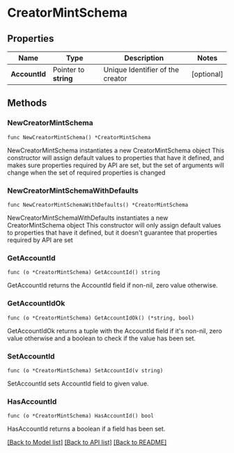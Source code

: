 # CreatorMintSchema

## Properties

Name | Type | Description | Notes
------------ | ------------- | ------------- | -------------
**AccountId** | Pointer to **string** | Unique Identifier of the creator | [optional] 

## Methods

### NewCreatorMintSchema

`func NewCreatorMintSchema() *CreatorMintSchema`

NewCreatorMintSchema instantiates a new CreatorMintSchema object
This constructor will assign default values to properties that have it defined,
and makes sure properties required by API are set, but the set of arguments
will change when the set of required properties is changed

### NewCreatorMintSchemaWithDefaults

`func NewCreatorMintSchemaWithDefaults() *CreatorMintSchema`

NewCreatorMintSchemaWithDefaults instantiates a new CreatorMintSchema object
This constructor will only assign default values to properties that have it defined,
but it doesn't guarantee that properties required by API are set

### GetAccountId

`func (o *CreatorMintSchema) GetAccountId() string`

GetAccountId returns the AccountId field if non-nil, zero value otherwise.

### GetAccountIdOk

`func (o *CreatorMintSchema) GetAccountIdOk() (*string, bool)`

GetAccountIdOk returns a tuple with the AccountId field if it's non-nil, zero value otherwise
and a boolean to check if the value has been set.

### SetAccountId

`func (o *CreatorMintSchema) SetAccountId(v string)`

SetAccountId sets AccountId field to given value.

### HasAccountId

`func (o *CreatorMintSchema) HasAccountId() bool`

HasAccountId returns a boolean if a field has been set.


[[Back to Model list]](../README.md#documentation-for-models) [[Back to API list]](../README.md#documentation-for-api-endpoints) [[Back to README]](../README.md)


